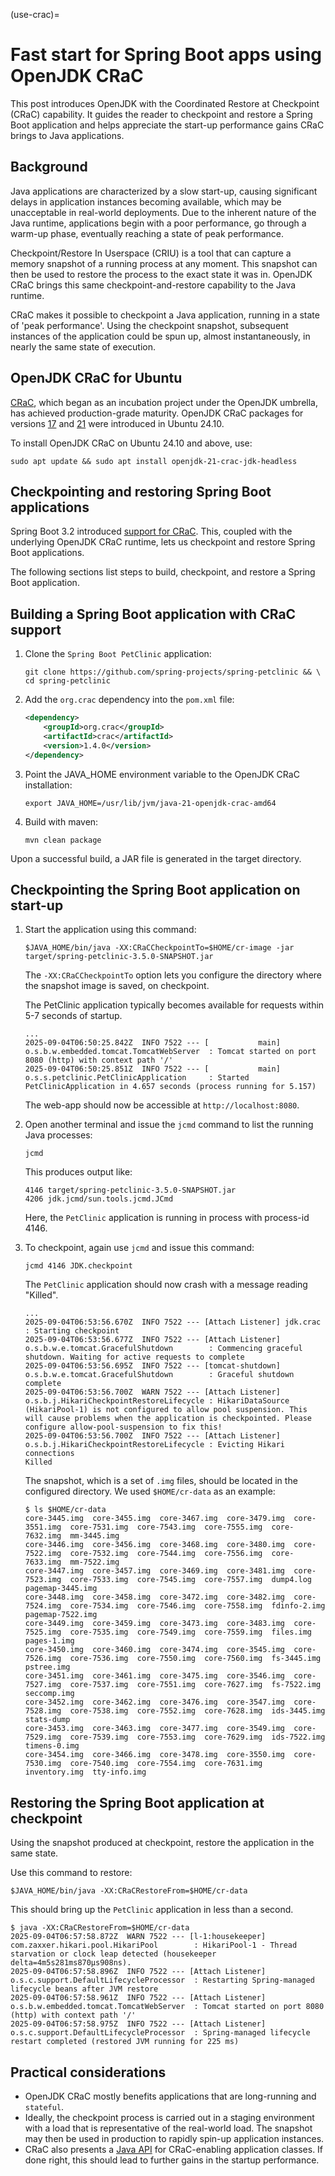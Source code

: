 (use-crac)=

# Fast start for Spring Boot apps using OpenJDK CRaC 

This post introduces OpenJDK with the Coordinated Restore at Checkpoint (CRaC) capability. It guides the reader to checkpoint and restore a Spring Boot application and helps appreciate the start-up performance gains CRaC brings to Java applications.

## Background

Java applications are characterized by a slow start-up, causing significant delays in application instances becoming available, which may be unacceptable in real-world deployments. Due to the inherent nature of the Java runtime, applications begin with a poor performance, go through a warm-up phase, eventually reaching a state of peak performance.

Checkpoint/Restore In Userspace (CRIU) is a tool that can capture a memory snapshot of a running process at any moment. This snapshot can then be used to restore the process to the exact state it was in. OpenJDK CRaC brings this same checkpoint-and-restore capability to the Java runtime.

CRaC makes it possible to checkpoint a Java application, running in a state of 'peak performance'. Using the checkpoint snapshot, subsequent instances of the application could be spun up, almost instantaneously, in nearly the same state of execution.


## OpenJDK CRaC for Ubuntu

[CRaC](https://openjdk.org/projects/crac/), which began as an incubation project under the OpenJDK umbrella, has achieved production-grade maturity. OpenJDK CRaC packages for versions [17](https://launchpad.net/ubuntu/+source/openjdk-17-crac) and [21](https://launchpad.net/ubuntu/+source/openjdk-17-crac) were introduced in Ubuntu 24.10.

To install OpenJDK CRaC on Ubuntu 24.10 and above, use:

```none
sudo apt update && sudo apt install openjdk-21-crac-jdk-headless
```

## Checkpointing and restoring Spring Boot applications

Spring Boot 3.2 introduced [support for CRaC](https://github.com/spring-projects/spring-boot/wiki/Spring-Boot-3.2-Release-Notes#initial-support-for-jvm-checkpoint-restore). This, coupled with the underlying OpenJDK CRaC runtime, lets us checkpoint and restore Spring Boot applications.

The following sections list steps to build, checkpoint, and restore a Spring Boot application.

## Building a Spring Boot application with CRaC support

1. Clone the `Spring Boot PetClinic` application:

    ```none
    git clone https://github.com/spring-projects/spring-petclinic && \
    cd spring-petclinic
    ```

2. Add the `org.crac` dependency into the `pom.xml` file:

   ```xml
   <dependency>
       <groupId>org.crac</groupId>
       <artifactId>crac</artifactId>
       <version>1.4.0</version>
   </dependency>
   ```

3. Point the JAVA_HOME environment variable to the OpenJDK CRaC installation:

    ```none
    export JAVA_HOME=/usr/lib/jvm/java-21-openjdk-crac-amd64
    ```

4. Build with maven:

    ```none
    mvn clean package
    ```

Upon a successful build, a JAR file is generated in the target directory.

## Checkpointing the Spring Boot application on start-up

1. Start the application using this command:

    ```none
    $JAVA_HOME/bin/java -XX:CRaCCheckpointTo=$HOME/cr-image -jar target/spring-petclinic-3.5.0-SNAPSHOT.jar
    ```

    The `-XX:CRaCCheckpointTo` option lets you configure the directory where the snapshot image is saved, on checkpoint.

    The PetClinic application typically becomes available for requests within 5-7 seconds of startup.
    ```
    ...
    2025-09-04T06:50:25.842Z  INFO 7522 --- [           main] o.s.b.w.embedded.tomcat.TomcatWebServer  : Tomcat started on port 8080 (http) with context path '/'
    2025-09-04T06:50:25.851Z  INFO 7522 --- [           main] o.s.s.petclinic.PetClinicApplication     : Started PetClinicApplication in 4.657 seconds (process running for 5.157)
    ```

    The web-app should now be accessible at `http://localhost:8080`.


2. Open another terminal and issue the `jcmd` command to list the running Java processes:

    ```none
    jcmd
    ```

    This produces output like:

    ```
    4146 target/spring-petclinic-3.5.0-SNAPSHOT.jar
    4206 jdk.jcmd/sun.tools.jcmd.JCmd
    ```

    Here, the `PetClinic` application is running in process with process-id 4146.

3. To checkpoint, again use `jcmd` and issue this command:

    ```none
    jcmd 4146 JDK.checkpoint
    ```
    The `PetClinic` application should now crash with a message reading "Killed".

    ```
    ...
    2025-09-04T06:53:56.670Z  INFO 7522 --- [Attach Listener] jdk.crac                                 : Starting checkpoint
    2025-09-04T06:53:56.677Z  INFO 7522 --- [Attach Listener] o.s.b.w.e.tomcat.GracefulShutdown        : Commencing graceful shutdown. Waiting for active requests to complete
    2025-09-04T06:53:56.695Z  INFO 7522 --- [tomcat-shutdown] o.s.b.w.e.tomcat.GracefulShutdown        : Graceful shutdown complete
    2025-09-04T06:53:56.700Z  WARN 7522 --- [Attach Listener] o.s.b.j.HikariCheckpointRestoreLifecycle : HikariDataSource (HikariPool-1) is not configured to allow pool suspension. This will cause problems when the application is checkpointed. Please configure allow-pool-suspension to fix this!
    2025-09-04T06:53:56.700Z  INFO 7522 --- [Attach Listener] o.s.b.j.HikariCheckpointRestoreLifecycle : Evicting Hikari connections
    Killed
    ```

    The snapshot, which is a set of `.img` files, should be located in the configured directory. We used `$HOME/cr-data` as an example:

    ```
    $ ls $HOME/cr-data
    core-3445.img  core-3455.img  core-3467.img  core-3479.img  core-3551.img  core-7531.img  core-7543.img  core-7555.img  core-7632.img  mm-3445.img
    core-3446.img  core-3456.img  core-3468.img  core-3480.img  core-7522.img  core-7532.img  core-7544.img  core-7556.img  core-7633.img  mm-7522.img
    core-3447.img  core-3457.img  core-3469.img  core-3481.img  core-7523.img  core-7533.img  core-7545.img  core-7557.img  dump4.log      pagemap-3445.img
    core-3448.img  core-3458.img  core-3472.img  core-3482.img  core-7524.img  core-7534.img  core-7546.img  core-7558.img  fdinfo-2.img   pagemap-7522.img
    core-3449.img  core-3459.img  core-3473.img  core-3483.img  core-7525.img  core-7535.img  core-7549.img  core-7559.img  files.img      pages-1.img
    core-3450.img  core-3460.img  core-3474.img  core-3545.img  core-7526.img  core-7536.img  core-7550.img  core-7560.img  fs-3445.img    pstree.img
    core-3451.img  core-3461.img  core-3475.img  core-3546.img  core-7527.img  core-7537.img  core-7551.img  core-7627.img  fs-7522.img    seccomp.img
    core-3452.img  core-3462.img  core-3476.img  core-3547.img  core-7528.img  core-7538.img  core-7552.img  core-7628.img  ids-3445.img   stats-dump
    core-3453.img  core-3463.img  core-3477.img  core-3549.img  core-7529.img  core-7539.img  core-7553.img  core-7629.img  ids-7522.img   timens-0.img
    core-3454.img  core-3466.img  core-3478.img  core-3550.img  core-7530.img  core-7540.img  core-7554.img  core-7631.img  inventory.img  tty-info.img
    ```

## Restoring the Spring Boot application at checkpoint

Using the snapshot produced at checkpoint, restore the application in the same state.

Use this command to restore:

```none
$JAVA_HOME/bin/java -XX:CRaCRestoreFrom=$HOME/cr-data
```

This should bring up the `PetClinic` application in less than a second.

```
$ java -XX:CRaCRestoreFrom=$HOME/cr-data
2025-09-04T06:57:58.872Z  WARN 7522 --- [l-1:housekeeper] com.zaxxer.hikari.pool.HikariPool        : HikariPool-1 - Thread starvation or clock leap detected (housekeeper delta=4m5s281ms870µs908ns).
2025-09-04T06:57:58.896Z  INFO 7522 --- [Attach Listener] o.s.c.support.DefaultLifecycleProcessor  : Restarting Spring-managed lifecycle beans after JVM restore
2025-09-04T06:57:58.961Z  INFO 7522 --- [Attach Listener] o.s.b.w.embedded.tomcat.TomcatWebServer  : Tomcat started on port 8080 (http) with context path '/'
2025-09-04T06:57:58.975Z  INFO 7522 --- [Attach Listener] o.s.c.support.DefaultLifecycleProcessor  : Spring-managed lifecycle restart completed (restored JVM running for 225 ms)
```

## Practical considerations


 - OpenJDK CRaC mostly benefits applications that are long-running and `stateful`.
 - Ideally, the checkpoint process is carried out in a staging environment with a load that is representative of the real-world load. The snapshot may then be used in production to rapidly spin-up application instances.
 - CRaC also presents a [Java API](https://crac.github.io/jdk/jdk-crac/api/java.base/jdk/crac/package-summary.html) for CRaC-enabling application classes. If done right, this should lead to further gains in the startup performance.

